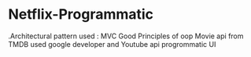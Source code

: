# Netflix-Programmatic

.Architectural pattern used : MVC
Good Principles of oop
Movie api from TMDB
used google developer and Youtube api
progrommatic UI
